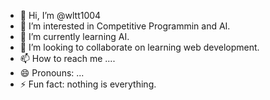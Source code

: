 - 👋 Hi, I’m @wltt1004
- 👀 I’m interested in Competitive Programmin and AI.
- 🌱 I’m currently learning AI.
- 💞️ I’m looking to collaborate on learning web development.
- 📫 How to reach me ....
- 😄 Pronouns: ...
- ⚡ Fun fact: nothing is everything.

<!---
wltt1004/wltt1004 is a ✨ special ✨ repository because its `README.md` (this file) appears on your GitHub profile.
You can click the Preview link to take a look at your changes.
--->
